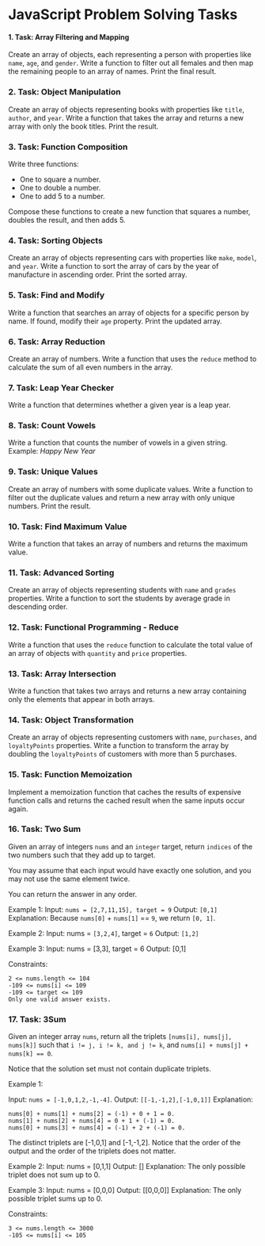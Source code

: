# JavaScript Problem Solving Tasks

#### 1. Task: Array Filtering and Mapping

Create an array of objects, each representing a person with properties like `name`, `age`, and `gender`. Write a function to filter out all females and then map the remaining people to an array of names. Print the final result.

### 2. Task: Object Manipulation

Create an array of objects representing books with properties like `title`, `author`, and `year`. Write a function that takes the array and returns a new array with only the book titles. Print the result.

### 3. Task: Function Composition

Write three functions:

- One to square a number.
- One to double a number.
- One to add 5 to a number.

Compose these functions to create a new function that squares a number, doubles the result, and then adds 5.

### 4. Task: Sorting Objects

Create an array of objects representing cars with properties like `make`, `model`, and `year`. Write a function to sort the array of cars by the year of manufacture in ascending order. Print the sorted array.

### 5. Task: Find and Modify

Write a function that searches an array of objects for a specific person by name. If found, modify their `age` property. Print the updated array.

### 6. Task: Array Reduction

Create an array of numbers. Write a function that uses the `reduce` method to calculate the sum of all even numbers in the array.

### 7. Task: Leap Year Checker

Write a function that determines whether a given year is a leap year.

### 8. Task: Count Vowels

Write a function that counts the number of vowels in a given string.  
Example: _Happy New Year_

### 9. Task: Unique Values

Create an array of numbers with some duplicate values. Write a function to filter out the duplicate values and return a new array with only unique numbers. Print the result.

### 10. Task: Find Maximum Value

Write a function that takes an array of numbers and returns the maximum value.

### 11. Task: Advanced Sorting

Create an array of objects representing students with `name` and `grades` properties. Write a function to sort the students by average grade in descending order.

### 12. Task: Functional Programming - Reduce

Write a function that uses the `reduce` function to calculate the total value of an array of objects with `quantity` and `price` properties.

### 13. Task: Array Intersection

Write a function that takes two arrays and returns a new array containing only the elements that appear in both arrays.

### 14. Task: Object Transformation

Create an array of objects representing customers with `name`, `purchases`, and `loyaltyPoints` properties. Write a function to transform the array by doubling the `loyaltyPoints` of customers with more than 5 purchases.

### 15. Task: Function Memoization

Implement a memoization function that caches the results of expensive function calls and returns the cached result when the same inputs occur again.

### 16. Task: Two Sum

Given an array of integers `nums` and an `integer` target, return `indices` of the two numbers such that they add up to target.

You may assume that each input would have exactly one solution, and you may not use the same element twice.

You can return the answer in any order.

Example 1:
Input: `nums = [2,7,11,15], target = 9`
Output: `[0,1]`
Explanation: Because `nums[0]` + `nums[1]` == `9`, we return `[0, 1]`.

Example 2:
Input: nums = `[3,2,4]`, target = `6`
Output: `[1,2]`

Example 3:
Input: nums = [3,3], target = 6
Output: [0,1]

Constraints:

```
2 <= nums.length <= 104
-109 <= nums[i] <= 109
-109 <= target <= 109
Only one valid answer exists.
```

### 17. Task: 3Sum

Given an integer array `nums`, return all the triplets `[nums[i], nums[j], nums[k]]` such that `i != j, i != k, and j != k`, and `nums[i] + nums[j] + nums[k] == 0`.

Notice that the solution set must not contain duplicate triplets.

Example 1:

Input: `nums = [-1,0,1,2,-1,-4]`.
Output: `[[-1,-1,2],[-1,0,1]]`
Explanation:

```
nums[0] + nums[1] + nums[2] = (-1) + 0 + 1 = 0.
nums[1] + nums[2] + nums[4] = 0 + 1 + (-1) = 0.
nums[0] + nums[3] + nums[4] = (-1) + 2 + (-1) = 0.
```

The distinct triplets are [-1,0,1] and [-1,-1,2].
Notice that the order of the output and the order of the triplets does not matter.

Example 2:
Input: nums = [0,1,1]
Output: []
Explanation: The only possible triplet does not sum up to 0.

Example 3:
Input: nums = [0,0,0]
Output: [[0,0,0]]
Explanation: The only possible triplet sums up to 0.

Constraints:

```
3 <= nums.length <= 3000
-105 <= nums[i] <= 105
```
